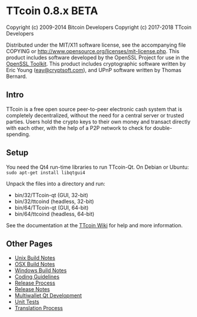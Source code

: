 TTcoin 0.8.x BETA
====================

Copyright (c) 2009-2014 Bitcoin Developers
Copyright (c) 2017-2018 TTcoin Developers

Distributed under the MIT/X11 software license, see the accompanying
file COPYING or http://www.opensource.org/licenses/mit-license.php.
This product includes software developed by the OpenSSL Project for use in the [OpenSSL Toolkit](http://www.openssl.org/). This product includes
cryptographic software written by Eric Young ([eay@cryptsoft.com](mailto:eay@cryptsoft.com)), and UPnP software written by Thomas Bernard.


Intro
---------------------
TTcoin is a free open source peer-to-peer electronic cash system that is
completely decentralized, without the need for a central server or trusted
parties.  Users hold the crypto keys to their own money and transact directly
with each other, with the help of a P2P network to check for double-spending.


Setup
---------------------
You need the Qt4 run-time libraries to run TTcoin-Qt. On Debian or Ubuntu:
	`sudo apt-get install libqtgui4`

Unpack the files into a directory and run:

- bin/32/TTcoin-qt (GUI, 32-bit)
- bin/32/ttcoind (headless, 32-bit)
- bin/64/TTcoin-qt (GUI, 64-bit)
- bin/64/ttcoind (headless, 64-bit)

See the documentation at the [TTcoin Wiki](http://TTcoin.info)
for help and more information.


Other Pages
---------------------
- [Unix Build Notes](build-unix.md)
- [OSX Build Notes](build-osx.md)
- [Windows Build Notes](build-msw.md)
- [Coding Guidelines](coding.md)
- [Release Process](release-process.md)
- [Release Notes](release-notes.md)
- [Multiwallet Qt Development](multiwallet-qt.md)
- [Unit Tests](unit-tests.md)
- [Translation Process](translation_process.md)
